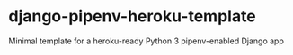 # django-pipenv-heroku-template
Minimal template for a heroku-ready Python 3 pipenv-enabled Django app
